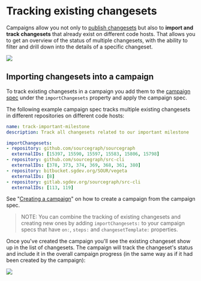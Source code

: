 # Tracking existing changesets

Campaigns allow you not only to [publish changesets](publishing_changesets.md) but also to **import and track changesets** that already exist on different code hosts. That allows you to get an overview of the status of multiple changesets, with the ability to filter and drill down into the details of a specific changeset.

<img src="https://storage.googleapis.com/sourcegraph-assets/docs/images/campaigns/tracking_existing_changesets_overview.png" class="screenshot center">

## Importing changesets into a campaign

To track existing changesets in a campaign you add them to the [campaign spec](../explanations/introduction_to_campaigns.md#campaign-spec) under the `importChangesets` property and apply the campaign spec.

The following example campaign spec tracks multiple existing changesets in different repositories on different code hosts:

```yaml
name: track-important-milestone
description: Track all changesets related to our important milestone

importChangesets:
- repository: github.com/sourcegraph/sourcegraph
  externalIDs: [15397, 15590, 15597, 15583, 15806, 15798]
- repository: github.com/sourcegraph/src-cli
  externalIDs: [378, 373, 374, 369, 368, 361, 380]
- repository: bitbucket.sgdev.org/SOUR/vegeta
  externalIDs: [8]
- repository: gitlab.sgdev.org/sourcegraph/src-cli
  externalIDs: [113, 119]
```

See "[Creating a campaign](creating_a_campaign.md)" on how to create a campaign from the campaign spec.

> NOTE: You can combine the tracking of existing changesets and creating new ones by adding `importChangesets:` to your campaign specs that have `on:`, `steps:` and `changesetTemplate:` properties.

Once you've created the campaign you'll see the existing changeset show up in the list of changesets. The campaign will track the changeset's status and include it in the overall campaign progress (in the same way as if it had been created by the campaign):

<img src="https://storage.googleapis.com/sourcegraph-assets/docs/images/campaigns/tracking_existing_changesets_burndown_chart.png" class="screenshot center">
